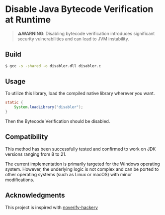 # Disable Java Bytecode Verification at Runtime

> **⚠WARNING**: Disabling bytecode verification introduces significant security vulnerabilities and can lead to JVM instability.

## Build 

```bash
$ gcc -s -shared -o disabler.dll disabler.c
```

## Usage

To utilize this library, load the compiled native library wherever you want.

```java
static {
    System.loadLibrary("disabler");
}
```

Then the Bytecode Verification should be disabled.

## Compatibility

This method has been successfully tested and confirmed to work on JDK versions ranging from 8 to 21.

The current implementation is primarily targeted for the Windows operating system. However, the underlying logic is not complex and can be ported to other operating systems (such as Linux or macOS) with minor modifications.

## Acknowledgments

This project is inspired with [noverify-hackery](https://github.com/char/noverify-hackery)
